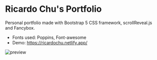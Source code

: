 # Ricardo Chu's Portfolio
Personal portfolio made with Bootstrap 5 CSS framework, scrollReveal.js and Fancybox.

* Fonts used: Poppins, Font-awesome
* Demo: https://ricardochu.netlify.app/

![preview](https://i.imgur.com/63KBrx8.png)
